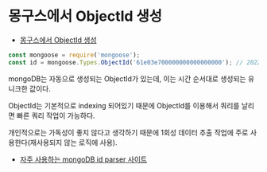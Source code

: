 # 몽구스에서 ObjectId 생성

* [몽구스에서 ObjectId 생성](https://answer-id.com/ko/56520525)
```js
const mongoose = require('mongoose');
const id = mongoose.Types.ObjectId('61e03e700000000000000000'); // 2022-01-13T15:00:00.000Z
```
mongoDB는 자동으로 생성되는 ObjectId가 있는데, 이는 시간 순서대로 생성되는 유니크한 값이다.

ObjectId는 기본적으로 indexing 되어있기 때문에 ObjectId를 이용해서 쿼리를 날리면 빠른 쿼리 작업이 가능하다.

개인적으로는 가독성이 좋지 않다고 생각하기 때문에 1회성 데이터 추출 작업에 주로 사용한다(재사용되지 않는 로직에 사용).

* [자주 사용하는 mongoDB id parser 사이트](https://steveridout.github.io/)
